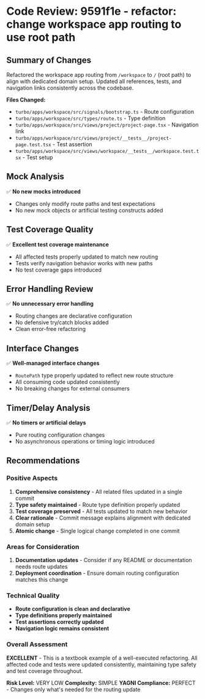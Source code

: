# Code Review: 9591f1e - refactor: change workspace app routing to use root path

## Summary of Changes

Refactored the workspace app routing from `/workspace` to `/` (root path) to align with dedicated domain setup. Updated all references, tests, and navigation links consistently across the codebase.

**Files Changed:**
- `turbo/apps/workspace/src/signals/bootstrap.ts` - Route configuration
- `turbo/apps/workspace/src/types/route.ts` - Type definition
- `turbo/apps/workspace/src/views/project/project-page.tsx` - Navigation link
- `turbo/apps/workspace/src/views/project/__tests__/project-page.test.tsx` - Test assertion
- `turbo/apps/workspace/src/views/workspace/__tests__/workspace.test.tsx` - Test setup

## Mock Analysis

✅ **No new mocks introduced**
- Changes only modify route paths and test expectations
- No new mock objects or artificial testing constructs added

## Test Coverage Quality

✅ **Excellent test coverage maintenance**
- All affected tests properly updated to match new routing
- Tests verify navigation behavior works with new paths
- No test coverage gaps introduced

## Error Handling Review

✅ **No unnecessary error handling**
- Routing changes are declarative configuration
- No defensive try/catch blocks added
- Clean error-free refactoring

## Interface Changes

✅ **Well-managed interface changes**
- `RoutePath` type properly updated to reflect new route structure
- All consuming code updated consistently
- No breaking changes for external consumers

## Timer/Delay Analysis

✅ **No timers or artificial delays**
- Pure routing configuration changes
- No asynchronous operations or timing logic introduced

## Recommendations

### Positive Aspects
1. **Comprehensive consistency** - All related files updated in a single commit
2. **Type safety maintained** - Route type definition properly updated
3. **Test coverage preserved** - All tests updated to match new behavior
4. **Clear rationale** - Commit message explains alignment with dedicated domain setup
5. **Atomic change** - Single logical change completed in one commit

### Areas for Consideration
1. **Documentation updates** - Consider if any README or documentation needs route updates
2. **Deployment coordination** - Ensure domain routing configuration matches this change

### Technical Quality
- **Route configuration is clean and declarative**
- **Type definitions properly maintained**
- **Test assertions correctly updated**
- **Navigation logic remains consistent**

### Overall Assessment
**EXCELLENT** - This is a textbook example of a well-executed refactoring. All affected code and tests were updated consistently, maintaining type safety and test coverage throughout.

**Risk Level:** VERY LOW
**Complexity:** SIMPLE
**YAGNI Compliance:** PERFECT - Changes only what's needed for the routing update